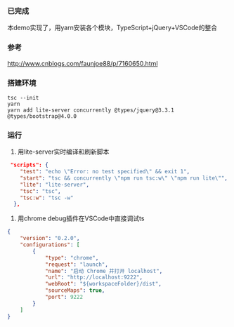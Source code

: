 ### 已完成
本demo实现了，用yarn安装各个模块，TypeScript+jQuery+VSCode的整合

### 参考
http://www.cnblogs.com/faunjoe88/p/7160650.html

### 搭建环境
```
tsc --init
yarn
yarn add lite-server concurrently @types/jquery@3.3.1 @types/bootstrap@4.0.0

```

### 运行
1. 用lite-server实时编译和刷新脚本
```json
 "scripts": {
    "test": "echo \"Error: no test specified\" && exit 1",
    "start": "tsc && concurrently \"npm run tsc:w\" \"npm run lite\"",
    "lite": "lite-server",
    "tsc": "tsc",
    "tsc:w": "tsc -w"
  },
```
1. 用chrome debug插件在VSCode中直接调试ts
```json
{
	"version": "0.2.0",
	"configurations": [
		{
			"type": "chrome",
			"request": "launch",
			"name": "启动 Chrome 并打开 localhost",
			"url": "http://localhost:9222",
			"webRoot": "${workspaceFolder}/dist",
			"sourceMaps": true,
			"port": 9222
		}
	]
}
```
